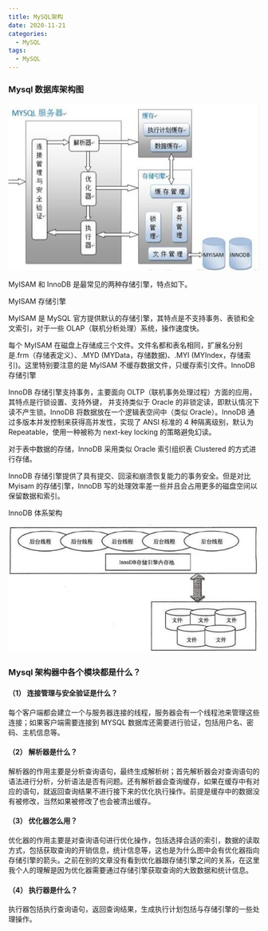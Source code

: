 ```yaml
---
title: MySQL架构
date: 2020-11-21
categories:
  - MySQL
tags:
  - MySQL
---
```


### Mysql 数据库架构图

![QQ图片20170722213843_meitu_1](./picture/clip_image002.jpg)

MyISAM 和 InnoDB 是最常见的两种存储引擎，特点如下。

MyISAM 存储引擎

MyISAM 是 MySQL 官方提供默认的存储引擎，其特点是不支持事务、表锁和全文索引，对于一些 OLAP（联机分析处理）系统，操作速度快。

每个 MyISAM 在磁盘上存储成三个文件。文件名都和表名相同，扩展名分别是.frm（存储表定义）、.MYD (MYData，存储数据)、.MYI (MYIndex，存储索引)。这里特别要注意的是 MyISAM 不缓存数据文件，只缓存索引文件。InnoDB 存储引擎

InnoDB 存储引擎支持事务，主要面向 OLTP（联机事务处理过程）方面的应用，其特点是行锁设置、支持外键， 并支持类似于 Oracle 的非锁定读，即默认情况下读不产生锁。InnoDB 将数据放在一个逻辑表空间中（类似 Oracle）。InnoDB 通过多版本并发控制来获得高并发性，实现了 ANSI 标准的 4 种隔离级别，默认为 Repeatable，使用一种被称为 next-key locking 的策略避免幻读。

对于表中数据的存储，InnoDB 采用类似 Oracle 索引组织表 Clustered 的方式进行存储。

InnoDB 存储引擎提供了具有提交、回滚和崩溃恢复能力的事务安全。但是对比 Myisam 的存储引擎，InnoDB 写的处理效率差一些并且会占用更多的磁盘空间以保留数据和索引。

InnoDB 体系架构

![IMG_256](./picture/clip_image006.jpg)

### Mysql 架构器中各个模块都是什么？

#### （1） 连接管理与安全验证是什么？

每个客户端都会建立一个与服务器连接的线程，服务器会有一个线程池来管理这些连接；如果客户端需要连接到 MYSQL 数据库还需要进行验证，包括用户名、密码、主机信息等。

#### （2） 解析器是什么？

解析器的作用主要是分析查询语句，最终生成解析树；首先解析器会对查询语句的语法进行分析，分析语法是否有问题。还有解析器会查询缓存，如果在缓存中有对应的语句，就返回查询结果不进行接下来的优化执行操作。前提是缓存中的数据没有被修改，当然如果被修改了也会被清出缓存。

#### （3） 优化器怎么用？

优化器的作用主要是对查询语句进行优化操作，包括选择合适的索引，数据的读取方式，包括获取查询的开销信息，统计信息等，这也是为什么图中会有优化器指向存储引擎的箭头。之前在别的文章没有看到优化器跟存储引擎之间的关系，在这里我个人的理解是因为优化器需要通过存储引擎获取查询的大致数据和统计信息。

#### （4） 执行器是什么？

执行器包括执行查询语句，返回查询结果，生成执行计划包括与存储引擎的一些处理操作。
